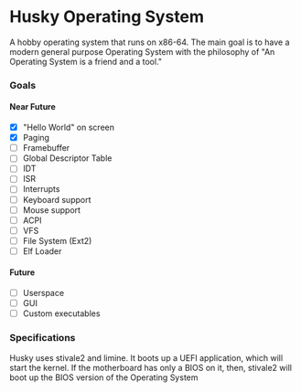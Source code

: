 # Husky Operating System

A hobby operating system that runs on x86-64. The main goal is to have a modern general purpose Operating System with the philosophy of "An Operating System is a friend and a tool."

### Goals
#### Near Future
- [x] "Hello World" on screen
- [x] Paging
- [ ] Framebuffer
- [ ] Global Descriptor Table
- [ ] IDT
- [ ] ISR
- [ ] Interrupts
- [ ] Keyboard support
- [ ] Mouse support
- [ ] ACPI
- [ ] VFS
- [ ] File System (Ext2)
- [ ] Elf Loader

#### Future
- [ ] Userspace
- [ ] GUI
- [ ] Custom executables

### Specifications
Husky uses stivale2 and limine. It boots up a UEFI application, which will start the kernel. If the motherboard has only a BIOS on it, then, stivale2 will boot up the BIOS version of the Operating System